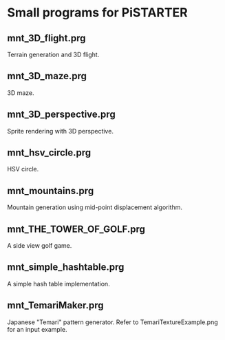 # Small programs for PiSTARTER

## mnt_3D_flight.prg
Terrain generation and 3D flight.

## mnt_3D_maze.prg
3D maze.

## mnt_3D_perspective.prg
Sprite rendering with 3D perspective.

## mnt_hsv_circle.prg
HSV circle.

## mnt_mountains.prg
Mountain generation using mid-point displacement algorithm.

## mnt_THE_TOWER_OF_GOLF.prg
A side view golf game.

## mnt_simple_hashtable.prg
A simple hash table implementation.

## mnt_TemariMaker.prg
Japanese "Temari" pattern generator.
Refer to TemariTextureExample.png for an input example.